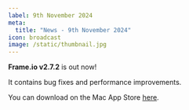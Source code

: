 ```yaml
---
label: 9th November 2024
meta:
  title: "News - 9th November 2024"
icon: broadcast
image: /static/thumbnail.jpg
---
```


**Frame.io v2.7.2** is out now!

It contains bug fixes and performance improvements.

You can download on the Mac App Store [here](https://apps.apple.com/au/app/frame-io-video-collaboration/id992958444?mt=12).